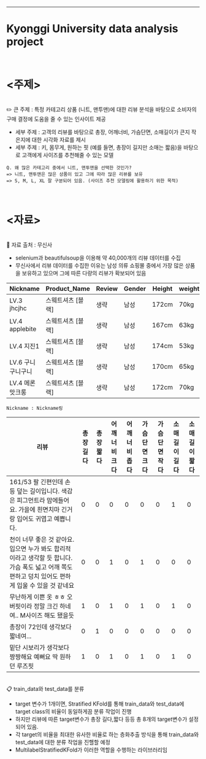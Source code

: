 ---
# Kyonggi University data analysis project

# </br> <주제>
</br> :pencil2: 큰 주제 : 특정 카테고리 상품 (니트, 맨투맨)에 대한 리뷰 분석을 바탕으로 소비자의 구매 결정에 도움을 줄 수 있는 인사이트 제공

- 세부 주제 : 고객의 리뷰를 바탕으로 총장, 어깨너비, 가슴단면, 소매길이가 큰지 작은지에 대한 시각화 자료를 제시
- 세부 주제 : 키, 몸무게, 원하는 핏 (예를 들면, 총장이 길지만 소매는 짧음)을 바탕으로 고객에게 사이즈를 추천해줄 수 있는 모델

```
Q. 왜 많은 카테고리 중에서 니트, 맨투맨을 선택한 것인가?
=> 니트, 맨투맨은 많은 상품이 있고 그에 따라 많은 리뷰를 보유
=> S, M, L, XL 잘 구분되어 있음. (사이즈 추천 모델링에 활용하기 위한 목적)
```

# </br> <자료>
</br> :pushpin: 자료 출처 : 무신사 

- selenium과 beautifulsoup을 이용해 약 40,000개의 리뷰 데이터를 수집
- 무신사에서 리뷰 데이터를 수집한 이유는 남성 의류 쇼핑몰 중에서 가장 많은 상품을 보유하고 있으며 그에 따른 다량의 리뷰가 확보되어 있음

|Nickname|Product_Name|Review|Gender|Height|weight|Size|Length|Sholder|Chest|Sleeve|
|------|---|------|---|------|---|------|---|------|---|------|
|LV.3 jhcjhc|스웨트셔츠 [블랙]|생략|남성|172cm|70kg|M|71.0|48.5|54.5|63.0|
|LV.4 applebite|스웨트셔츠 [블랙]|생략|남성|167cm|63kg|M|71.0|48.5|54.5|63.0|
|LV.4 지진1|스웨트셔츠 [블랙]|생략|남성|174cm|53kg|M|71.0|48.5|54.5|63.0|
|LV.6 구니구니구니|스웨트셔츠 [블랙]|생략|남성|170cm|65kg|M|71.0|48.5|54.5|63.0|	
|LV.4 메론맛크롱|스웨트셔츠 [블랙]|생략|남성|172cm|70kg|M|71.0|48.5|54.5|63.0|

```
Nickname : Nickname링
```

|리뷰|총장 길다|총장 짧다|어깨너비 크다|어깨너비 좁다|가슴 단면 크다 |가슴 단면 작다|소매 길이 길다|소매 길이 짧다|
|------|---|------|---|------|---|------|---|------|
|161/53 팔 긴편인데 손등 덮는 길이입니다. 색감은 피그먼트라 맘에들어요. 가을에 흰면치마 긴거랑 입어도 귀엽고 예쁩니다.|0|0|0|0|0|0|1|0|
|천이 너무 좋은 것 같아요.입으면 누가 봐도 합리적이라고 생각할 듯 합니다.가슴 폭도 넓고 어깨 쪽도 편하고 덩치 있어도 편하게 입울 수 있을 것 같네요|0|0|1|0|1|0|0|0|
|무난하게 이쁜 옷 ㅎㅎ 오버핏이라 정말 크긴 하네여.. M사이즈 해도 됐을듯|1|0|1|0|1|0|1|0|
|총장이 72인데 생각보다 짧네여...|0|1|0|0|0|0|0|0|	
|밑단 시보리가 생각보다 짱짱해요 예뻐요 딱 원하던 루즈핏|1|0|1|0|1|0|1|0|

</br>:clipboard: train_data와 test_data를 분류 

- target 변수가 1개이면, Stratified KFold를 통해 train_data와 test_data에 target class의 비율이 동일하게끔 분류 작업이 진행
- 하지만 리뷰에 따른 target변수가 총장 길다,짧다 등등 총 8개의 target변수가 설정되어 있음.
- 각 target의 비율을 최대한 유사한 비율로 하는 층화추출 방식을 통해 train_data와 test_data에 대한 분류 작업을 진핼할 예정
- MultilabelStratifiedKFold가 이러한 역할을 수행하는 라이브러리임
